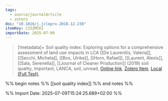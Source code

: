 ```yaml
---
tags:
  - source/journalArticle
  - zotero
doi: "10.1016/j.jclepro.2018.12.238"
itemKey: C25ZMCKI
importDate: 2025-07-09
---
```

>[!metadata]+
> Soil quality index: Exploring options for a comprehensive assessment of land use impacts in LCA
> [[De Laurentiis, Valeria]], [[Secchi, Michela]], [[Bos, Ulrike]], [[Horn, Rafael]], [[Laurent, Alexis]], [[Sala, Serenella]], 
> [[Journal of Cleaner Production]] (2019)
> soil quality, important, LANCA, soil, unread, 
> [Online link](https://linkinghub.elsevier.com/retrieve/pii/S095965261833960X), [Zotero Item](zotero://select/library/items/C25ZMCKI), [Local (Full Text)](file://C:/Users/aburg/Documents/references/zotero/storage/MJQJ4CHB/DeLaurentiis2019_Soilquality.pdf), 

%% begin notes %%
[[soil quality index]]
%% end notes %%

%% Import Date: 2025-07-09T15:24:25.689+02:00 %%
